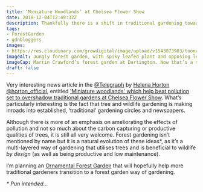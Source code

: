 ```yaml
---
title: ‘Miniature Woodlands’ at Chelsea Flower Show
date: 2018-12-04T12:49:32Z
description: Thankfully there is a shift in traditional gardening toward trees & wildlife.
tags: 
- ForestGarden
- gdnbloggers
images: 
- https://res.cloudinary.com/growdigital/image/upload/v1543873983/toona-sinensis-new-zealand-flax-41164041491.jpg
imageAlt: Jungly forest garden, with spiky leafed plant and opposing leaf tree
imageCap: Martin Crawford’s forest garden at Dartington. Now that’s a miniature woodland!
draft: false
---
```


Very interesting news article in the [@Telegraph](https://twitter.com/Telegraph) by [Helena Horton](https://www.telegraph.co.uk/authors/helena-horton/) [@horton_official](https://twitter.com/horton_official), entitled ['Miniature woodlands' which help beat pollution set to overshadow traditional gardens at Chelsea Flower Show](https://www.telegraph.co.uk/news/2018/11/28/miniature-woodlands-help-beat-pollution-set-overshadow-traditional/). What’s particularly interesting is the fact that tree and wildlife gardening is making inroads into established, ‘traditional’ gardening circles and newspapers.

Although there is more of an emphasis on ameliorating the effects of pollution and not so much about the carbon capturing or productive qualities of trees, it is still all very welcome. Forest gardening isn’t mentioned by name but it is a natural evolution of these ideas*, as it’s a multi-layered way of gardening that utilises trees and is beneficial to wildlife _by design_ (as well as being productive and low maintenance).

I’m planning an [Ornamental Forest Garden](https://www.forestgarden.wales/blog/introducing-ornamental-maintenance-free-forest-garden/) that will hopefully help more traditional gardeners transition to a forest garden way of gardening.

_\* Pun intended…_

